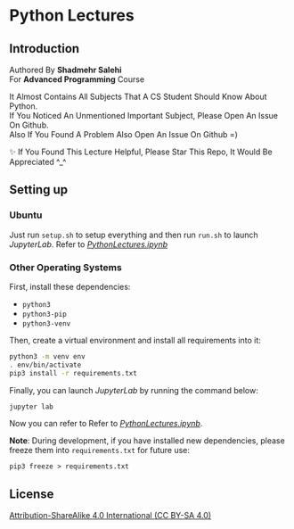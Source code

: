 # Python Lectures

## Introduction

Authored By **Shadmehr Salehi**
<br>
For **Advanced Programming** Course

It Almost Contains All Subjects That A CS Student Should Know About Python.
<br>
If You Noticed An Unmentioned Important Subject, Please Open An Issue On Github.
<br>
Also If You Found A Problem Also Open An Issue On Github =)

✨ If You Found This Lecture Helpful, Please Star This Repo, It Would Be Appreciated ^_^

## Setting up

### Ubuntu

Just run `setup.sh` to setup everything and then run `run.sh` to launch *JupyterLab*. Refer to [*PythonLectures.ipynb*](/PythonLectures.ipynb)

### Other Operating Systems

First, install these dependencies:

- `python3`
- `python3-pip`
- `python3-venv`

Then, create a virtual environment and install all requirements into it:

```bash
python3 -m venv env
. env/bin/activate
pip3 install -r requirements.txt
```

Finally, you can launch *JupyterLab* by running the command below:

```bash
jupyter lab
```

Now you can refer to Refer to [*PythonLectures.ipynb*](/PythonLectures.ipynb).

**Note**: During development, if you have installed new dependencies, please freeze them into `requirements.txt` for future use:

```shell
pip3 freeze > requirements.txt
```

## License

[Attribution-ShareAlike 4.0 International (CC BY-SA 4.0)](/LICENSE.md)
